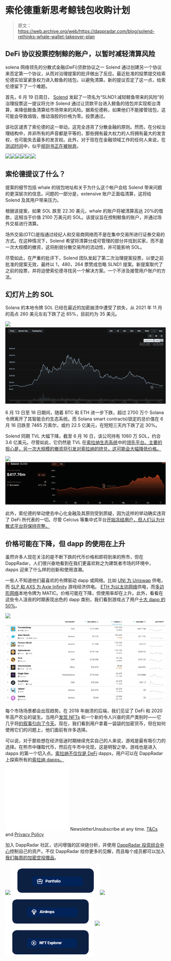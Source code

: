 # 索伦德重新思考鲸钱包收购计划

> 原文：<https://web.archive.org/web/https://dappradar.com/blog/solend-rethinks-whale-wallet-takeover-plan>

## DeFi 协议投票控制鲸的账户，以暂时减轻清算风险

solena 网络领先的分散式金融(DeFi)贷款协议之一 Solend 通过创建另一个协议来否定第一个协议，从而对治理提案的批评做出了反应。最近批准的投票提交给索伦德实验室紧急权力进入鲸鱼的钱包，以避免清算。新的提议否定了这一点，给索伦德留下了一个难题。

首先，6 月 19 日周日， [Solend](https://web.archive.org/web/20220930130205/https://dappradar.com/solana/defi/solend) 发起了一项名为“SLND1:减轻鲸鱼带来的风险”的治理投票这一提议将允许 Solend 通过让贷款平台进入鲸鱼的钱包并实现柜台清算，来降低鲸鱼清算给市场带来的风险。据索伦德称，如果他们不能接管钱包，这可能会导致熔毁，推动溶胶的价格为零。投票通过。

该社区谴责了索伦德的这一举动，这完全违背了分散金融的原则。然而，在分权治理结构中，并非所有的声音都是平等的，那些拥有最大权力的人将拥有最大的发言权，也可能失去最多的发言权。此外，对于现在在金融领域工作的任何人来说，在[测试时间](https://web.archive.org/web/20220930130205/https://dappradar.com/blog/insolvency-looms-as-celsius-freezes-customers-out)中，似乎[规则书正在被抛弃](/web/20220930130205/https://dappradar.com/blog/insolvency-looms-as-celsius-freezes-customers-out/)。

[](https://web.archive.org/web/20220930130205/https://dappradar.com/blog/what-is-a-dapp-on-the-blockchain)[![](img/87befc4a1e42119d30e207f259589417.png)<picture>![](img/1d5774cf6cf1b63e9174eb501dfcd4c1.png)</picture>](https://web.archive.org/web/20220930130205/https://dappradar.com/blog/what-is-a-dapp-on-the-blockchain)[](https://web.archive.org/web/20220930130205/https://dappradar.com/blog/what-is-defi-or-decentralized-finance)[![](img/87befc4a1e42119d30e207f259589417.png)<picture>![](img/3f4d2c79438765b221163e1bf80bbd33.png)</picture>](https://web.archive.org/web/20220930130205/https://dappradar.com/blog/what-is-defi-or-decentralized-finance)[](https://web.archive.org/web/20220930130205/https://dappradar.com/rankings)[![](img/87befc4a1e42119d30e207f259589417.png)<picture>![](img/b38355b777add6eeb411e6fd17418a6d.png)</picture>](https://web.archive.org/web/20220930130205/https://dappradar.com/rankings)

## 索伦德提议了什么？

提案的细节包括 whale 的钱包地址和关于为什么这个帐户会给 Solend 带来问题的更深层次的信息。问题的一部分是，extensive 账户正面临清算，这将给 Solend 及其用户带来压力。

根据该提案，如果 SOL 跌至 22.30 美元，whale 的账户将被清算高达 20%的借款，这相当于价值 2100 万美元的 SOL。该提议旨在控制鲸鱼的账户，并通过场外交易进行清算。

场外交易(OTC)是指通过经纪人和交易商网络而不是在集中交易所进行证券交易的方式。在这种情况下，Solend 希望将清算分成可管理的部分并找到买家，而不是一次大规模的撤资，这将削弱分散交易所的流动性，并可能影响 SOL。

尽管如此，在严重的批评下，Solend 团队发起了第二次治理提案投票，以使之前批准的提案无效，最终以 1，480，264 票赞成忽略 SLND1 提案。新提案取代了之前的投票，并将迫使索伦德寻找另一个解决方案。一个不涉及接管用户账户的方法。

## 幻灯片上的 SOL

Solana 的本地令牌 SOL 已经在最近的加密崩溃中遭受了损失，从 2021 年 11 月的高点 260 美元左右下跌了近 85%，目前约为 35 美元。

![](img/2828172e9f5afb441cf67fab6d91dfe5.png)![](img/f7212e89ebfdd9059254d1540104bc2e.png)

6 月 13 日至 16 日期间，随着 BTC 和 ETH 进一步下跌，超过 2700 万个 Solana 令牌离开了其智能合约生态系统。而 Solana smart contracts)锁定的总价值在 6 月 16 日跌至 7465 万索尔，或约 22.5 亿美元，在短短三天内下跌了近 30%。

Solend 同期 TVL 大幅下降，截至 6 月 16 日，该公司持有 1060 万 SOL，约合 3.6 亿美元。尽管如此，它仍然是 TVL 在[索拉纳生态系统](https://web.archive.org/web/20220930130205/https://dappradar.com/defi/protocol/solana)中的[领先平台。主要的担心是，另一次大规模的撤资将引发对索拉纳的挤兑，这可能会大幅降低价格。](https://web.archive.org/web/20220930130205/https://dappradar.com/defi/protocol/solana)

![](img/5daec8abdfb282b0800eaa6636f71da5.png)![](img/77fcfaec2670d8cdeb56f936efbaf472.png)

此外，索伦德的举动使去中心化金融及其原则受到质疑，因为这样的举动确实违背了 DeFi 所代表的一切。尽管 Celcius 等集中式平台[开始冻结用户，但人们认为分散式平台将保持完整。](/web/20220930130205/https://dappradar.com/blog/insolvency-looms-as-celsius-freezes-customers-out/)

## 价格可能在下降，但 dapp 的使用在上升

虽然许多人现在关注的是不断下跌的代币价格和即将到来的熊市，但在 DappRadar，人们很兴奋地看到在我们更喜欢称之为建筑者市场的环境中，dapps 迎来了什么样的创新和使用浪潮。

一些人不知道他们最喜欢的令牌驱动 dapp 或网络。比如 [UNI 为 Uniswap](https://web.archive.org/web/20220930130205/https://dappradar.com/multichain/exchanges/uniswap-v3) 供电，而 [SLP 和 AXS 为 Axie Infinity](/web/20220930130205/https://dappradar.com/blog/600000-accounts-have-registered-with-axie-infinity-origin/) 游戏经济供电。 [ETH 为以太坊网络](https://web.archive.org/web/20220930130205/https://dappradar.com/rankings/protocol/ethereum)供电，而[多边形网络](https://web.archive.org/web/20220930130205/https://dappradar.com/rankings/protocol/polygon)本地令牌为 MATIC。价格可能在下降，但使用率却在上升。此外，看看在这些令人沮丧的时期表现出色的 dapp 类别，我们看到游戏占了用户[十大 dapp 的 50%](https://web.archive.org/web/20220930130205/https://dappradar.com/rankings)。

![](img/8f6553f9be97f6bf1b70af2e49692d5d.png)![](img/84d483ddd0e3f97ed160b1050f572cf8.png)

每个市场场景都会出现趋势。在 2018 年崩溃的后端，我们见证了 DeFi 和 2020 年高产农业的诞生。当用户[发现 NFTs](https://web.archive.org/web/20220930130205/https://dappradar.com/hub/nft-explorer) 和一个新的令人兴奋的资产类别时——它几乎将[的叙事引向了今天](/web/20220930130205/https://dappradar.com/blog/dapp-industry-report-q3-2021-overview/)。现在，我们看到用户拿着一袋袋的加密货币，但在如何使用它们的问题上，他们面前有许多选择。

可以说，对于那些想在经济低迷时期继续充实自己的人来说，游戏是最有吸引力的选择。在熊市中赚取代币，然后在牛市中兑现，这是明智之举。游戏也是进入 dapps 的第一个切入点。[索拉纳不仅仅是 DeFi](/web/20220930130205/https://dappradar.com/blog/trading-solana-nfts-magic-eden-vs-opensea/) dapps，用户可以在 DappRadar 上探索所有的[索拉纳 dapps。](https://web.archive.org/web/20220930130205/https://dappradar.com/rankings/protocol/solana)

![](img/6d5a4a2d609c56e1a5771717e54ba759.png) NewsletterUnsubscribe at any time. [T&Cs](https://web.archive.org/web/20220930130205/https://dappradar.com/terms) and [Privacy Policy](https://web.archive.org/web/20220930130205/https://dappradar.com/privacy-policy)

加入 DappRadar 社区，访问增强的区块链分析，并使用 [DappRadar 投资组合中心](https://web.archive.org/web/20220930130205/https://dappradar.com/hub/wallet/)控制自己的资产。不仅 DappRadar 给你更多的见解，而且每个成员都可以加入[我们每周的加密空投赠品](https://web.archive.org/web/20220930130205/https://dappradar.com/hub/airdrops)。

[](https://web.archive.org/web/20220930130205/https://dappradar.com/hub/wallet/)[![](img/ac47283b4a317677fb8047c3180da81a.png)<picture>![](img/83664673b7b920efc07433fbe1db0380.png)</picture>](https://web.archive.org/web/20220930130205/https://dappradar.com/hub/wallet/)[](https://web.archive.org/web/20220930130205/https://dappradar.com/hub/airdrops)[![](img/ac47283b4a317677fb8047c3180da81a.png)<picture>![](img/2bab973d0177f20bcfb9cf2084a63feb.png)</picture>](https://web.archive.org/web/20220930130205/https://dappradar.com/hub/airdrops)[](https://web.archive.org/web/20220930130205/https://dappradar.com/hub/nft-explorer)[![](img/ac47283b4a317677fb8047c3180da81a.png)<picture>![](img/df19bd7a6cf380ac74ca6de516a47775.png)</picture>](https://web.archive.org/web/20220930130205/https://dappradar.com/hub/nft-explorer)
